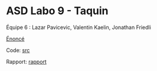 # ASD Labo 9 - Taquin

Équipe 6 : Lazar Pavicevic, Valentin Kaelin, Jonathan Friedli

[Énoncé](enonce)

Code: [src](src)

Rapport: [rapport](rapport)
